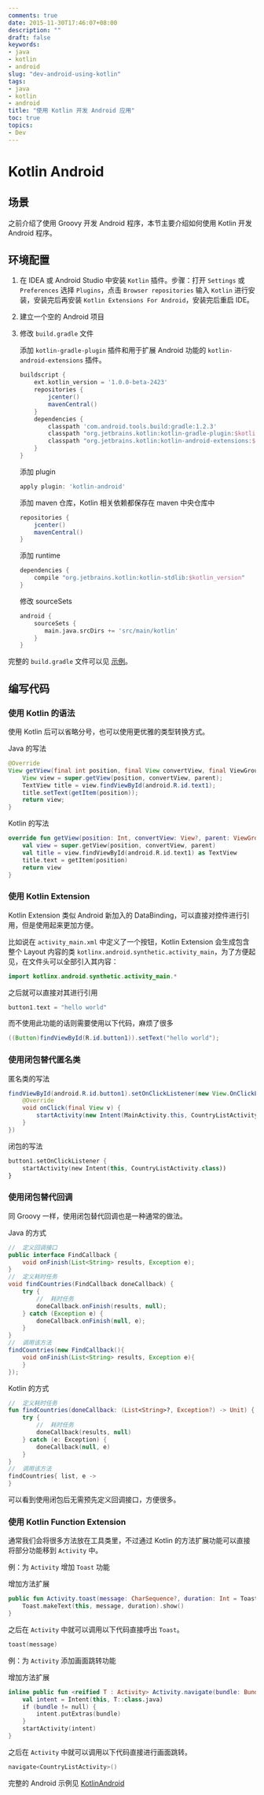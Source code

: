 ```yaml
---
comments: true
date: 2015-11-30T17:46:07+08:00
description: ""
draft: false
keywords:
- java
- kotlin
- android
slug: "dev-android-using-kotlin"
tags:
- java
- kotlin
- android
title: "使用 Kotlin 开发 Android 应用"
toc: true
topics:
- Dev
---
```


# Kotlin Android

## 场景

之前介绍了使用 Groovy 开发 Android 程序，本节主要介绍如何使用 Kotlin 开发 Android 程序。

<!--more-->

## 环境配置

1. 在 IDEA 或 Android Studio 中安装 `Kotlin` 插件。步骤：打开 `Settings` 或 `Preferences` 选择 `Plugins`，点击 `Browser repositories` 输入 `Kotlin` 进行安装，安装完后再安装 `Kotlin Extensions For Android`，安装完后重启 IDE。

2. 建立一个空的 Android 项目

3. 修改 `build.gradle` 文件

    添加 `kotlin-gradle-plugin` 插件和用于扩展 Android 功能的 `kotlin-android-extensions` 插件。

    ```groovy
    buildscript {
        ext.kotlin_version = '1.0.0-beta-2423'
        repositories {
            jcenter()
            mavenCentral()
        }
        dependencies {
            classpath 'com.android.tools.build:gradle:1.2.3'
            classpath "org.jetbrains.kotlin:kotlin-gradle-plugin:$kotlin_version"
            classpath "org.jetbrains.kotlin:kotlin-android-extensions:$kotlin_version"
        }
    }
    ```

    添加 plugin

    ```groovy
    apply plugin: 'kotlin-android'
    ```

    添加 maven 仓库，Kotlin 相关依赖都保存在 maven 中央仓库中

    ```groovy
    repositories {
        jcenter()
        mavenCentral()
    }
    ```

    添加 runtime

    ```groovy
    dependencies {
        compile "org.jetbrains.kotlin:kotlin-stdlib:$kotlin_version"
    }
    ```

    修改 sourceSets

    ```groovy
    android {
        sourceSets {
           main.java.srcDirs += 'src/main/kotlin'
        }
    }
    ```

完整的 `build.gradle` 文件可以见 [示例][01]。

## 编写代码

### 使用 Kotlin 的语法

使用 Kotlin 后可以省略分号，也可以使用更优雅的类型转换方式。

Java 的写法

```java
@Override
View getView(final int position, final View convertView, final ViewGroup parent) {
    View view = super.getView(position, convertView, parent);
    TextView title = view.findViewById(android.R.id.text1);
    title.setText(getItem(position));
    return view;
}
```

Kotlin 的写法

```kotlin
override fun getView(position: Int, convertView: View?, parent: ViewGroup?): View? {
    val view = super.getView(position, convertView, parent)
    val title = view.findViewById(android.R.id.text1) as TextView
    title.text = getItem(position)
    return view
}
```

### 使用 Kotlin Extension

Kotlin Extension 类似 Android 新加入的 DataBinding，可以直接对控件进行引用，但是使用起来更加方便。

比如说在 `activity_main.xml` 中定义了一个按钮，Kotlin Extension 会生成包含整个 Layout 内容的类 `kotlinx.android.synthetic.activity_main`，为了方便起见，在文件头可以全部引入其内容：

```kotlin
import kotlinx.android.synthetic.activity_main.*
```

之后就可以直接对其进行引用

```kotlin
button1.text = "hello world"
```

而不使用此功能的话则需要使用以下代码，麻烦了很多

```java
((Button)findViewById(R.id.button1)).setText("hello world");
```

### 使用闭包替代匿名类

匿名类的写法

```java
findViewById(android.R.id.button1).setOnClickListener(new View.OnClickListener() {
    @Override
    void onClick(final View v) {
        startActivity(new Intent(MainActivity.this, CountryListActivity.class))
    }
})
```

闭包的写法

```kotlin
button1.setOnClickListener {
    startActivity(new Intent(this, CountryListActivity.class))
}
```

### 使用闭包替代回调

同 Groovy 一样，使用闭包替代回调也是一种通常的做法。

Java 的方式

```java
//  定义回调接口
public interface FindCallback {
    void onFinish(List<String> results, Exception e);
}
//  定义耗时任务
void findCountries(FindCallback doneCallback) {
    try {
        //  耗时任务
        doneCallback.onFinish(results, null);
    } catch (Exception e) {
        doneCallback.onFinish(null, e);
    }
}
//  调用该方法
findCountries(new FindCallback(){
    void onFinish(List<String> results, Exception e){
    }
});
```

Kotlin 的方式

```kotlin
//  定义耗时任务
fun findCountries(doneCallback: (List<String>?, Exception?) -> Unit) {
    try {
        //  耗时任务
        doneCallback(results, null)
    } catch (e: Exception) {
        doneCallback(null, e)
    }
}
//  调用该方法
findCountries{ list, e ->
}
```

可以看到使用闭包后无需预先定义回调接口，方便很多。

### 使用 Kotlin Function Extension

通常我们会将很多方法放在工具类里，不过通过 Kotlin 的方法扩展功能可以直接将部分功能移到 `Activity` 中。

例：为 `Activity` 增加 `Toast` 功能

增加方法扩展

```kotlin
public fun Activity.toast(message: CharSequence?, duration: Int = Toast.LENGTH_SHORT) {
    Toast.makeText(this, message, duration).show()
}
```

之后在 `Activity` 中就可以调用以下代码直接呼出 `Toast`。

```kotlin
toast(message)
```

例：为 `Activity` 添加画面跳转功能

增加方法扩展

```kotlin
inline public fun <reified T : Activity> Activity.navigate(bundle: Bundle? = null) {
    val intent = Intent(this, T::class.java)
    if (bundle != null) {
        intent.putExtras(bundle)
    }
    startActivity(intent)
}
```

之后在 `Activity` 中就可以调用以下代码直接进行画面跳转。

```kotlin
navigate<CountryListActivity>()
```



完整的 Android 示例见 [KotlinAndroid][02]

[01]:   https://github.com/SidneyXu/templates/blob/master/KotlinAndroid/app/build.gradle
[02]:   https://github.com/SidneyXu/templates/tree/master/KotlinAndroid

